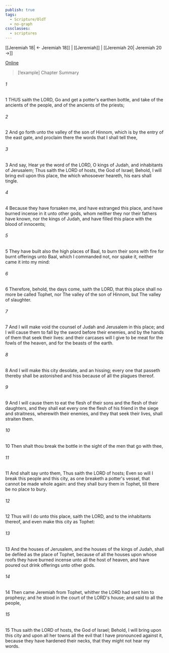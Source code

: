 ```yaml
---
publish: true
tags:
  - Scripture/OldT
  - no-graph
cssclasses:
  - scriptures
---
```

[[Jeremiah 18| ← Jeremiah 18]] | [[Jeremiah]] | [[Jeremiah 20| Jeremiah 20 →]]

[Online](https://churchofjesuschrist.org/study/scriptures/ot/jer/19?lang=eng)

>[!example] Chapter Summary
>
###### 1
1 THUS saith the LORD, Go and get a potter's earthen bottle, and take of the ancients of the people, and of the ancients of the priests;
###### 2
2 And go forth unto the valley of the son of Hinnom, which is by the entry of the east gate, and proclaim there the words that I shall tell thee,
###### 3
3 And say, Hear ye the word of the LORD, O kings of Judah, and inhabitants of Jerusalem; Thus saith the LORD of hosts, the God of Israel; Behold, I will bring evil upon this place, the which whosoever heareth, his ears shall tingle.
###### 4
4 Because they have forsaken me, and have estranged this place, and have burned incense in it unto other gods, whom neither they nor their fathers have known, nor the kings of Judah, and have filled this place with the blood of innocents;
###### 5
5 They have built also the high places of Baal, to burn their sons with fire for burnt offerings unto Baal, which I commanded not, nor spake it, neither came it into my mind:
###### 6
6 Therefore, behold, the days come, saith the LORD, that this place shall no more be called Tophet, nor The valley of the son of Hinnom, but The valley of slaughter.
###### 7
7 And I will make void the counsel of Judah and Jerusalem in this place; and I will cause them to fall by the sword before their enemies, and by the hands of them that seek their lives: and their carcases will I give to be meat for the fowls of the heaven, and for the beasts of the earth.
###### 8
8 And I will make this city desolate, and an hissing; every one that passeth thereby shall be astonished and hiss because of all the plagues thereof.
###### 9
9 And I will cause them to eat the flesh of their sons and the flesh of their daughters, and they shall eat every one the flesh of his friend in the siege and straitness, wherewith their enemies, and they that seek their lives, shall straiten them.
###### 10
10 Then shalt thou break the bottle in the sight of the men that go with thee,
###### 11
11 And shalt say unto them, Thus saith the LORD of hosts; Even so will I break this people and this city, as one breaketh a potter's vessel, that cannot be made whole again: and they shall bury them in Tophet, till there be no place to bury.
###### 12
12 Thus will I do unto this place, saith the LORD, and to the inhabitants thereof, and even make this city as Tophet:
###### 13
13 And the houses of Jerusalem, and the houses of the kings of Judah, shall be defiled as the place of Tophet, because of all the houses upon whose roofs they have burned incense unto all the host of heaven, and have poured out drink offerings unto other gods.
###### 14
14 Then came Jeremiah from Tophet, whither the LORD had sent him to prophesy; and he stood in the court of the LORD's house; and said to all the people,
###### 15
15 Thus saith the LORD of hosts, the God of Israel; Behold, I will bring upon this city and upon all her towns all the evil that I have pronounced against it, because they have hardened their necks, that they might not hear my words.



